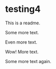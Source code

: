 # testing4

This is a readme.

Some more text.

Even more text.

Wow!  More text.

Some more text again.